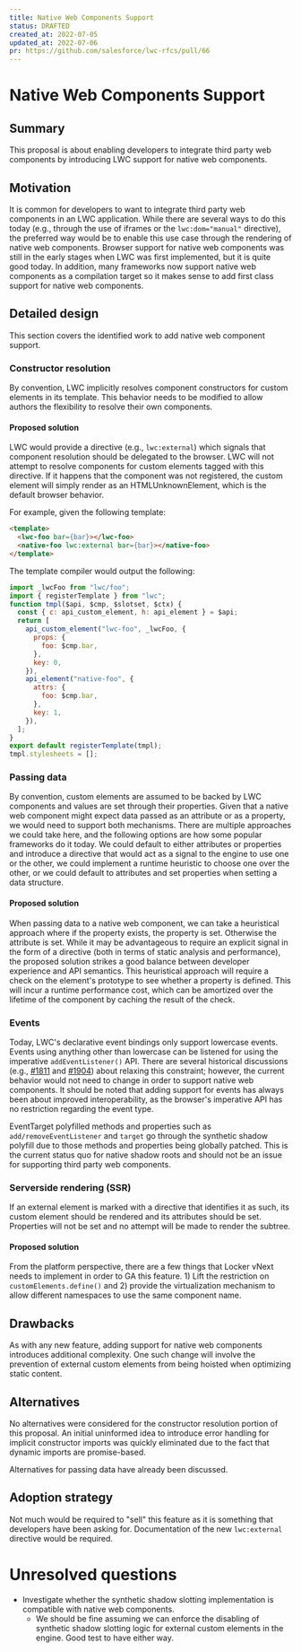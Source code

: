 ```yaml
---
title: Native Web Components Support
status: DRAFTED
created_at: 2022-07-05
updated_at: 2022-07-06
pr: https://github.com/salesforce/lwc-rfcs/pull/66
---
```


# Native Web Components Support

## Summary

This proposal is about enabling developers to integrate third party web components by introducing
LWC support for native web components.

## Motivation

It is common for developers to want to integrate third party web components in an LWC application.
While there are several ways to do this today (e.g., through the use of iframes or the
`lwc:dom="manual"` directive), the preferred way would be to enable this use case through the
rendering of native web components. Browser support for native web components was still in the early
stages when LWC was first implemented, but it is quite good today. In addition, many frameworks now
support native web components as a compilation target so it makes sense to add first class support
for native web components.

## Detailed design

This section covers the identified work to add native web component support.

### Constructor resolution

By convention, LWC implicitly resolves component constructors for custom elements in its template.
This behavior needs to be modified to allow authors the flexibility to resolve their own components.

#### Proposed solution

LWC would provide a directive (e.g., `lwc:external`) which signals that component resolution should
be delegated to the browser. LWC will not attempt to resolve components for custom elements tagged
with this directive. If it happens that the component was not registered, the custom element will
simply render as an HTMLUnknownElement, which is the default browser behavior.

For example, given the following template:
```html
<template>
  <lwc-foo bar={bar}></lwc-foo>
  <native-foo lwc:external bar={bar}></native-foo>
</template>
```

The template compiler would output the following:
```js
import _lwcFoo from "lwc/foo";
import { registerTemplate } from "lwc";
function tmpl($api, $cmp, $slotset, $ctx) {
  const { c: api_custom_element, h: api_element } = $api;
  return [
    api_custom_element("lwc-foo", _lwcFoo, {
      props: {
        foo: $cmp.bar,
      },
      key: 0,
    }),
    api_element("native-foo", {
      attrs: {
        foo: $cmp.bar,
      },
      key: 1,
    }),
  ];
}
export default registerTemplate(tmpl);
tmpl.stylesheets = [];
```

### Passing data

By convention, custom elements are assumed to be backed by LWC components and values are set through
their properties. Given that a native web component might expect data passed as an attribute or as a
property, we would need to support both mechanisms. There are multiple approaches we could take
here, and the following options are how some popular frameworks do it today. We could default to
either attributes or properties and introduce a directive that would act as a signal to the engine
to use one or the other, we could implement a runtime heuristic to choose one over the other, or we
could default to attributes and set properties when setting a data structure.

#### Proposed solution

When passing data to a native web component, we can take a heuristical approach where if the
property exists, the property is set. Otherwise the attribute is set. While it may be advantageous
to require an explicit signal in the form of a directive (both in terms of static analysis and
performance), the proposed solution strikes a good balance between developer experience and API
semantics. This heuristical approach will require a check on the element's prototype to see whether
a property is defined. This will incur a runtime performance cost, which can be amortized over the
lifetime of the component by caching the result of the check.

### Events

Today, LWC's declarative event bindings only support lowercase events. Events using anything other
than lowercase can be listened for using the imperative `addEventListener()` API. There are several
historical discussions (e.g., [#1811][1811] and [#1904][1904]) about relaxing this constraint;
however, the current behavior would not need to change in order to support native web components. It
should be noted that adding support for events has always been about improved interoperability, as
the browser's imperative API has no restriction regarding the event type.

EventTarget polyfilled methods and properties such as `add/removeEventListener` and `target` go
through the synthetic shadow polyfill due to those methods and properties being globally patched.
This is the current status quo for native shadow roots and should not be an issue for supporting
third party web components.

### Serverside rendering (SSR)

If an external element is marked with a directive that identifies it as such, its custom element
should be rendered and its attributes should be set. Properties will not be set and no attempt will
be made to render the subtree.

#### Proposed solution

From the platform perspective, there are a few things that Locker vNext needs to implement in order
to GA this feature. 1) Lift the restriction on `customElements.define()` and 2) provide the
virtualization mechanism to allow different namespaces to use the same component name.

## Drawbacks

As with any new feature, adding support for native web components introduces additional complexity.
One such change will involve the prevention of external custom elements from being hoisted when
optimizing static content.

## Alternatives

No alternatives were considered for the constructor resolution portion of this proposal. An initial
uninformed idea to introduce error handling for implicit constructor imports was quickly eliminated
due to the fact that dynamic imports are promise-based.

Alternatives for passing data have already been discussed.

## Adoption strategy

Not much would be required to "sell" this feature as it is something that developers have been
asking for. Documentation of the new `lwc:external` directive would be required.

# Unresolved questions

- Investigate whether the synthetic shadow slotting implementation is compatible with native web
  components.
  - We should be fine assuming we can enforce the disabling of synthetic shadow slotting logic for
  external custom elements in the engine. Good test to have either way.

[1811]: https://github.com/salesforce/lwc/issues/1811
[1904]: https://github.com/salesforce/lwc/issues/1904
